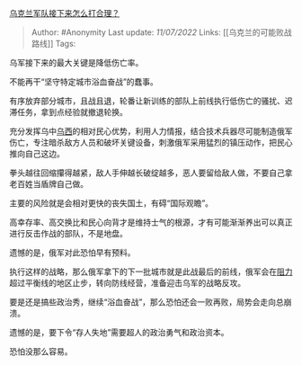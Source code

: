 [乌克兰军队接下来怎么打合理？](https://www.zhihu.com/question/541890100/answer/2562774471)

> Author: #Anonymity 
Last update: *11/07/2022* 
Links: [[乌克兰的可能败战路线]]
Tags: 

乌军接下来的最大关键是降低伤亡率。

不能再干“坚守特定城市浴血奋战”的蠢事。

有序放弃部分城市，且战且退，轮番让新训练的部队上前线执行低伤亡的骚扰、迟滞任务，拿到点经验就撤退轮换。

充分发挥乌中[乌西](https://www.zhihu.com/search?q=%E4%B9%8C%E8%A5%BF&search_source=Entity&hybrid_search_source=Entity&hybrid_search_extra=%7B%22sourceType%22%3A%22answer%22%2C%22sourceId%22%3A2562774471%7D)的相对民心优势，利用人力情报，结合技术兵器尽可能制造俄军伤亡，专注暗杀敌方人员和破坏关键设备，刺激俄军采用猛烈的镇压动作，把民心推向自己这边。

拳头越往回缩攥得越紧，敌人手伸越长破绽越多，恶人要留给敌人做，不要自己拿老百姓当盾牌自己做。

主要的风险就是会相对更快的丧失国土，有碍“国际观瞻”。

高幸存率、高交换比和民心向背才是维持士气的根源，才有可能渐渐养出可以真正进行反击作战的部队，不是地盘。

遗憾的是，俄军对此恐怕早有预料。

执行这样的战略，那么俄军拿下的下一批城市就是此战最后的前线，俄军会在[阻力](https://www.zhihu.com/search?q=%E9%98%BB%E5%8A%9B&search_source=Entity&hybrid_search_source=Entity&hybrid_search_extra=%7B%22sourceType%22%3A%22answer%22%2C%22sourceId%22%3A2562774471%7D)超过平衡线的地区止步，转向防线经营，准备迎击乌军的战略反攻。

要是还是搞些政治秀，继续“浴血奋战”，那么恐怕还会一败再败，局势会走向总崩溃。

遗憾的是，要下令“存人失地”需要超人的政治勇气和政治资本。

恐怕没那么容易。

  
